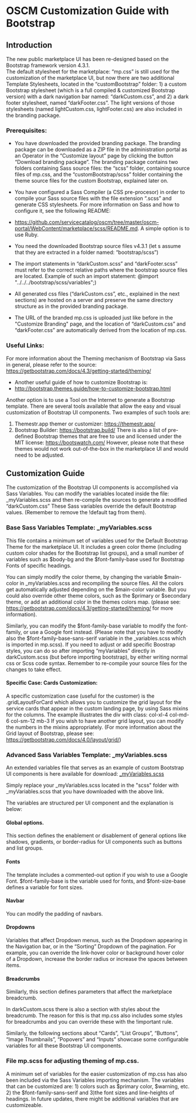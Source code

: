 # OSCM Customization Guide with Bootstrap

## Introduction
The new public marketplace UI has been re-designed based on the Bootstrap framework version 4.3.1.  
The default stylesheet for the marketplace: “mp.css” is still used for the customization of the marketplace UI, but now there are two additional Template Stylesheets, located in the “customBootstrap” folder: 1) a custom Bootstrap stylesheet (which is a full compiled & customized Bootstrap version) with a dark navigation bar named: “darkCustom.css”, and 2) a dark footer stylesheet, named “darkFooter.css”. The light versions of those stylesheets (named lightCustom.css, lightFooter.css) are also included in the branding package.

### Prerequisites:

-	You have downloaded the provided branding package. The branding package can be downloaded as a ZIP file in the administration portal as an Operator in the “Customize layout” page by clicking the button “Download branding package”. The branding package contains two folders containing Sass source files: the “scss” folder, containing source files of mp.css, and the “customBootstrap/scss” folder containing the theme source files for the custom Bootstrap, explained later on.
-	You have configured a Sass Compiler (a CSS pre-procesor) in order to compile your Sass source files with the file extension “.scss” and generate CSS stylesheets.  For more information on Sass and how to configure it, see the following README:  

-	https://github.com/servicecatalog/oscm/tree/master/oscm-portal/WebContent/marketplace/scss/README.md. A simple option is to use Ruby.
-	You need the downloaded Bootstrap source files v4.3.1 (let s assume that they are extracted in a folder named: “bootstrap/scss”)
-	The import statements in “darkCustom.scss” and “darkFooter.scss” must refer to the correct relative paths where the bootstrap source files are located.
Example of such an import statement:
 @import "../../../bootstrap/scss/variables";)
-	All generated css files (“darkCustom.css”, etc., explained in the next sections) are hosted on a server and preserve the same directory structure as in the provided branding package.
-	The URL of the branded mp.css is uploaded just like before in the "Customize Branding" page, and the location of “darkCustom.css” and “darkFooter.css” are automatically derived from the location of mp.css.



### Useful Links:
For more information about the Theming mechanism of Bootstrap via Sass in general, please refer to the source: https://getbootstrap.com/docs/4.3/getting-started/theming/ 
-	Another useful guide of how to customize Bootstrap is: 
-	http://bootstrap.themes.guide/how-to-customize-bootstrap.html

Another option is to use a Tool on the Internet to generate a Bootstrap template. There are several tools available that allow the easy and visual customization of Bootstrap UI components. Two examples of such tools are:
1.	Themestr.app themer or customizer: https://themestr.app/
2.	Bootstrap Builder: https://bootstrap.build/
There is also a list of pre-defined Bootstrap themes that are free to use and licensed under the MIT license:
https://bootswatch.com/
However, please note that these themes would not work out-of-the-box in the marketplace UI and would need to be adjusted.

## Customization Guide
The customization of the Bootstrap UI components is accomplished via Sass Variables. 
You can modify the variables located inside the file: _myVariables.scss and  then re-compile the sources to generate a modified “darkCustom.css”
These Sass variables override the default Bootstrap values. (Remember to remove the !default tag from them). 

### Base Sass Variables Template: _myVariables.scss
This file contains a minimum set of variables used for the Default Bootstrap Theme for the marketplace UI. It includes a green color theme (including custom color shades for the Bootstrap list groups), and a small number of variables such as $body-bg and the $font-family-base used for Bootstrap Fonts of specific headings. 

You can simply modify the color theme, by changing the variable $main-color in _myVariables.scss and recompiling the source files. All the colors get automatically adjusted depending on the $main-color variable. But you could also override other theme colors, such as the $primary or $secondary theme, or add an additional color in the themes colors map. (please see: https://getbootstrap.com/docs/4.3/getting-started/theming/ for more information).

Similarly, you can modify the $font-family-base variable to modify the font-family, or use a Google font instead. (Please note that you have to modify also the $font-family-base-sans-serif variable in the _variables.scss which is imported in mp.scss).
If you need to adjust or add specific Boostrap styles, you can do so after importing “myVariables” directly in darkCustom.scss (but before importing bootstrap), by either writing normal css or Scss code syntax. Remember to re-compile your source files for the changes to take effect.

#### Specific Case: Cards Customization:
A specific customization case (useful for the customer) is the .gridLayoutForCard which allows you to customize the grid layout for the service cards that appear in the custom landing page, by using Sass mixins for the columns. The example illustrates the div with class: col-xl-4 col-md-6 col-sm-12 mb-3
If you wish to have another grid layout, you can modify the numbers in the mixins appropriately.
(For more information about the Grid layout of Bootstrap, please see: https://getbootstrap.com/docs/4.0/layout/grid/)

### Advanced Sass Variables Template: _myVariables.scss

An extended variables file that serves as an example of custom Bootstrap UI components is here available for download:
[_myVariables.scss](advanced/_myvariables.scss)

Simply replace your _myVariables.scss located in the "scss" folder with _myVariables.scss  that you have downloaded with the above link.

The variables are structured per UI component and the explanation is below:

#### Global options.
This section defines the enablement or disablement of general options like shadows, gradients, or border-radius for UI components such as buttons and list groups.


#### Fonts
The template includes a commented-out option if you wish to use a Google Font. $font-family-base is the variable used for fonts, and $font-size-base defines a variable for font sizes.

#### Navbar 
You can modify the padding of navbars.

#### Dropdowns 
Variables that affect Dropdown menus, such as the Dropdown appearing in the Navigation bar, or in the “Sorting” Dropdown of  the pagination.
For example, you can override the link-hover color or background hover color of a Dropdown, increase the border radius or increase the spaces between items.

#### Breadcrumbs
Similarly, this section defines parameters that affect the marketplace breadcrumb.

In darkCustom.scss there is also a section with styles about the breadcrumb. The reason for this is that mp.css also includes some styles for breadcrumbs and you can override these with the !important rule.

Similarly, the following sections about “Cards”, “List Groups”, “Buttons”, “Image Thumbnails”, “Popovers” and “Inputs” showcase some configurable variables for all these Bootstrap UI components.


### File mp.scss for adjusting theming of mp.css.
A minimum set of variables for the easier customization of mp.css has also been included via the Sass Variables importing mechanism. The variables that can be customized are: 1) colors such as $primary color, $warning, etc. 2) the $font-family-sans-serif and 3)the font sizes and line-heights of headings. 
In future updates, there might be additional variables that are customizeable.
